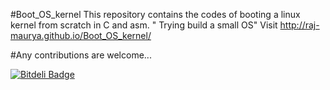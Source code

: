 #Boot_OS_kernel
 This repository contains the codes of booting a linux kernel from scratch in C and asm.
 " Trying build a small OS"
Visit
http://raj-maurya.github.io/Boot_OS_kernel/

#Any contributions are welcome...

[![Bitdeli Badge](https://d2weczhvl823v0.cloudfront.net/raj-maurya/boot_os_kernel/trend.png)](https://bitdeli.com/free "Bitdeli Badge")

